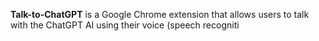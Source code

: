 **Talk-to-ChatGPT** is a Google Chrome extension that allows users to talk with the ChatGPT AI using their voice (speech recogniti